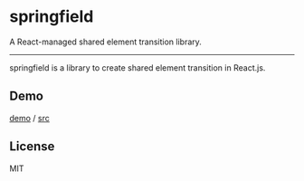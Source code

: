 # springfield

A React-managed shared element transition library.

------

springfield is a library to create shared element transition in React.js.

## Demo

[demo](https://jokester.github.io/springfield/demo) / [src](/src/demo/shared-element-demo-lib.tsx)

<!-- TODO: link to storyboard -->

<!--
## Getting started

## How it works

## Customization


## Contributing

-->

## License

MIT

